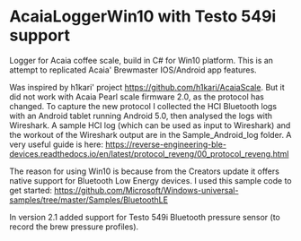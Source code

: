 # AcaiaLoggerWin10 with Testo 549i support
Logger for Acaia coffee scale, build in C# for Win10 platform. This is an attempt to replicated Acaia' Brewmaster IOS/Android app features.

Was inspired by h1kari' project https://github.com/h1kari/AcaiaScale. But it did not work with Acaia Pearl scale firmware 2.0, as the protocol has changed. To capture the new protocol I collected the HCI Bluetooth logs with an Android tablet running Android 5.0, then analysed the logs with Wireshark. A sample HCI log (which can be used as input to Wireshark) and the workout of the Wireshark output are in the Sample_Android_log folder. A very useful guide is here: https://reverse-engineering-ble-devices.readthedocs.io/en/latest/protocol_reveng/00_protocol_reveng.html 

The reason for using Win10 is because from the Creators update it offers native support for Bluetooth Low Energy devices. I used this sample code to get started: https://github.com/Microsoft/Windows-universal-samples/tree/master/Samples/BluetoothLE 

In version 2.1 added support for Testo 549i Bluetooth pressure sensor (to record the brew pressure profiles).
